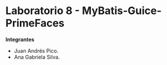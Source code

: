 # Laboratorio 8 - MyBatis-Guice-PrimeFaces

**Integrantes**
- Juan Andrés Pico.
- Ana Gabriela Silva. 